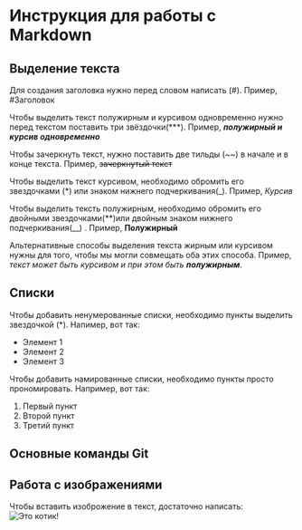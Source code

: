 # Инструкция для работы с Markdown

## Выделение текста 

Для создания заголовка нужно перед словом написать (#). Пример, #Заголовок

Чтобы выделить текст полужирным и курсивом одновременно нужно перед текстом поставить три звёздочки(***). Пример, ***полужирный и курсив одновременно***

Чтобы зачеркнуть текст, нужно поставить две тильды (~~) в начале и в конце текста. Пример, ~~зачеркнутый текст~~

Чтобы выделить текст курсивом, необходимо обромить его звездочками (*) или знаком нижнего подчеркивания(_). Пример, *Курсив* 

Чтобы выделить тексть полужирным, необходимо обромить его двойными звездочками(**)или двойным знаком нижнего подчеркивания(__) . Пример, **Полужирный**

Альтернативные способы выделения текста жирным или курсивом нужны для того, чтобы мы могли совмещать оба этих способа. Пример, _текст может быть курсивом и при этом быть **полужирным**_.

## Списки 

Чтобы добавить ненумерованные списки, необходимо пункты выделить звездочкой (*). Напимер, вот так:
* Элемент 1
* Элемент 2
* Элемент 3

Чтобы добавить намированные списки, необходимо пункты просто прономировать. Например, вот так:
1. Первый пункт
2. Второй пункт
3. Третий пункт

## Основные команды Git


## Работа с изображениями

Чтобы вставить изоброжение в текст, достаточно написать: ![Это котик!](fe22186dba2df35f07573604aa8a0e63.jpeg)

